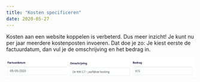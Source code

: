 ```yaml
---
title: "Kosten specificeren"
date: 2020-05-27
---
```


Kosten aan een website koppelen is verbeterd. Dus meer inzicht! Je kunt nu per jaar
meerdere kostenposten invoeren. Dat doe je zo: Je kiest eerste de factuurdatum, dan
vul je de omschrijving en het bedrag in.

![kolommen datum - toevoeging - kosten](/assets/help/2020-06-03-produpdate01.png)
